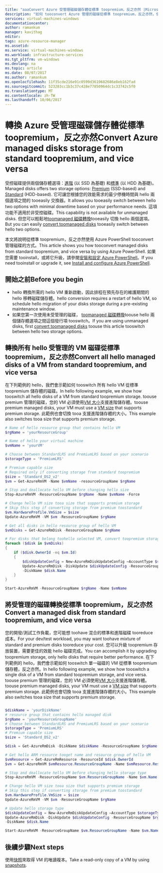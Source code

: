 ```yaml
---
title: "aaaConvert Azure 受管理磁碟儲存體從標準 toopremium，反之亦然 |Microsoft 文件"
description: "如何 tooconvert Azure 管理的磁碟從標準 toopremium，反之亦然，使用 Azure PowerShell。"
services: virtual-machines-windows
documentationcenter: 
author: ramankum
manager: kavithag
editor: 
tags: azure-resource-manager
ms.assetid: 
ms.service: virtual-machines-windows
ms.workload: infrastructure-services
ms.tgt_pltfrm: vm-windows
ms.devlang: na
ms.topic: article
ms.date: 08/07/2017
ms.author: ramankum
ms.openlocfilehash: 11f35cde216e91c0599d3619682686e8eb162fad
ms.sourcegitcommit: 523283cc1b3c37c428e77850964dc1c33742c5f0
ms.translationtype: MT
ms.contentlocale: zh-TW
ms.lasthandoff: 10/06/2017
---
```

# <a name="convert-azure-managed-disks-storage-from-standard-toopremium-and-vice-versa"></a><span data-ttu-id="6172f-103">轉換 Azure 受管理磁碟儲存體從標準 toopremium，反之亦然</span><span class="sxs-lookup"><span data-stu-id="6172f-103">Convert Azure managed disks storage from standard toopremium, and vice versa</span></span>

<span data-ttu-id="6172f-104">受控磁碟提供兩個儲存體選項：[進階](../../storage/storage-premium-storage.md) (以 SSD 為基礎) 和[標準](../../storage/storage-standard-storage.md) (以 HDD 為基礎)。</span><span class="sxs-lookup"><span data-stu-id="6172f-104">Managed disks offers two storage options: [Premium](../../storage/storage-premium-storage.md) (SSD-based) and [Standard](../../storage/storage-standard-storage.md) (HDD-based).</span></span> <span data-ttu-id="6172f-105">它可讓您根據您的效能需求的最少停機時間與 hello 兩個選項之間的 tooeasily 交換器。</span><span class="sxs-lookup"><span data-stu-id="6172f-105">It allows you tooeasily switch between hello two options with minimal downtime based on your performance needs.</span></span> <span data-ttu-id="6172f-106">這項功能不適用於非受控磁碟。</span><span class="sxs-lookup"><span data-stu-id="6172f-106">This capability is not available for unmanaged disks.</span></span> <span data-ttu-id="6172f-107">但您可以輕鬆地[toomanaged 磁碟轉換](convert-unmanaged-to-managed-disks.md)tooeasily 切換 hello 兩個選項。</span><span class="sxs-lookup"><span data-stu-id="6172f-107">But you can easily [convert toomanaged disks](convert-unmanaged-to-managed-disks.md) tooeasily switch between hello two options.</span></span>

<span data-ttu-id="6172f-108">本文將說明從標準 toopremium，反之亦然使用 Azure PowerShell tooconvert 管理磁碟的方式。</span><span class="sxs-lookup"><span data-stu-id="6172f-108">This article shows you how tooconvert managed disks from standard toopremium, and vice versa by using Azure PowerShell.</span></span> <span data-ttu-id="6172f-109">如果您需要 tooinstall，或將它升級，請參閱[安裝和設定 Azure PowerShell](/powershell/azure/install-azurerm-ps.md)。</span><span class="sxs-lookup"><span data-stu-id="6172f-109">If you need tooinstall or upgrade it, see [Install and configure Azure PowerShell](/powershell/azure/install-azurerm-ps.md).</span></span>

## <a name="before-you-begin"></a><span data-ttu-id="6172f-110">開始之前</span><span class="sxs-lookup"><span data-stu-id="6172f-110">Before you begin</span></span>

* <span data-ttu-id="6172f-111">hello 轉換所需的 hello VM 重新啟動，因此排程在預先存在的維護期間的 hello 移轉磁碟儲存體。</span><span class="sxs-lookup"><span data-stu-id="6172f-111">hello conversion requires a restart of hello VM, so schedule hello migration of your disks storage during a pre-existing maintenance window.</span></span> 
* <span data-ttu-id="6172f-112">如果您第一次使用未受管理的磁碟， [toomanaged 磁碟轉換](convert-unmanaged-to-managed-disks.md)toouse hello 兩個儲存體選項之間這個發行項 tooswitch。</span><span class="sxs-lookup"><span data-stu-id="6172f-112">If you are using unmanaged disks, first [convert toomanaged disks](convert-unmanaged-to-managed-disks.md) toouse this article tooswitch between hello two storage options.</span></span> 


## <a name="convert-all-hello-managed-disks-of-a-vm-from-standard-toopremium-and-vice-versa"></a><span data-ttu-id="6172f-113">轉換所有 hello 受管理的 VM 磁碟從標準 toopremium，反之亦然</span><span class="sxs-lookup"><span data-stu-id="6172f-113">Convert all hello managed disks of a VM from standard toopremium, and vice versa</span></span>

<span data-ttu-id="6172f-114">在下列範例的 hello，我們會示範如何 tooswitch 所有 hello VM 從標準 toopremium 儲存體的磁碟。</span><span class="sxs-lookup"><span data-stu-id="6172f-114">In hello following example, we show how tooswitch all hello disks of a VM from standard toopremium storage.</span></span> <span data-ttu-id="6172f-115">toouse premium 管理的磁碟，您的 VM 必須使用[VM 大小](sizes.md)支援進階儲存體。</span><span class="sxs-lookup"><span data-stu-id="6172f-115">toouse premium managed disks, your VM must use a [VM size](sizes.md) that supports premium storage.</span></span> <span data-ttu-id="6172f-116">此範例也會切換 tooa 支援進階儲存體的大小。</span><span class="sxs-lookup"><span data-stu-id="6172f-116">This example also switches tooa size that supports premium storage.</span></span>

```powershell
# Name of hello resource group that contains hello VM
$rgName = 'yourResourceGroup'

# Name of hello your virtual machine
$vmName = 'yourVM'

# Choose between StandardLRS and PremiumLRS based on your scenario
$storageType = 'PremiumLRS'

# Premium capable size
# Required only if converting storage from standard toopremium
$size = 'Standard_DS2_v2'
$vm = Get-AzureRmVM -Name $vmName -resourceGroupName $rgName

# Stop and deallocate hello VM before changing hello size
Stop-AzureRmVM -ResourceGroupName $rgName -Name $vmName -Force

# Change hello VM size tooa size that supports premium storage
# Skip this step if converting storage from premium toostandard
$vm.HardwareProfile.VmSize = $size
Update-AzureRmVM -VM $vm -ResourceGroupName $rgName

# Get all disks in hello resource group of hello VM
$vmDisks = Get-AzureRmDisk -ResourceGroupName $rgName 

# For disks that belong toohello selected VM, convert toopremium storage
foreach ($disk in $vmDisks)
{
    if ($disk.OwnerId -eq $vm.Id)
    {
        $diskUpdateConfig = New-AzureRmDiskUpdateConfig –AccountType $storageType
        Update-AzureRmDisk -DiskUpdate $diskUpdateConfig -ResourceGroupName $rgName `
        -DiskName $disk.Name
    }
}

Start-AzureRmVM -ResourceGroupName $rgName -Name $vmName
```
## <a name="convert-a-managed-disk-from-standard-toopremium-and-vice-versa"></a><span data-ttu-id="6172f-117">將受管理的磁碟轉換從標準 toopremium，反之亦然</span><span class="sxs-lookup"><span data-stu-id="6172f-117">Convert a managed disk from standard toopremium, and vice versa</span></span>

<span data-ttu-id="6172f-118">您的開發/測試工作負載，您可能想 toohave 混合的標準和進階磁碟 tooreduce 成本。</span><span class="sxs-lookup"><span data-stu-id="6172f-118">For your dev/test workload, you may want toohave mixture of standard and premium disks tooreduce your cost.</span></span> <span data-ttu-id="6172f-119">您可以升級 toopremium 存放裝置，需要更佳的效能 hello 磁碟完成。</span><span class="sxs-lookup"><span data-stu-id="6172f-119">You can accomplish it by upgrading toopremium storage, only hello disks that require better performance.</span></span> <span data-ttu-id="6172f-120">在下列範例的 hello，我們會示範如何 tooswitch 單一磁碟的 VM 從標準 toopremium 儲存體，反之亦然。</span><span class="sxs-lookup"><span data-stu-id="6172f-120">In hello following example, we show how tooswitch a single disk of a VM from standard toopremium storage, and vice versa.</span></span> <span data-ttu-id="6172f-121">toouse premium 管理的磁碟，您的 VM 必須使用[VM 大小](sizes.md)支援進階儲存體。</span><span class="sxs-lookup"><span data-stu-id="6172f-121">toouse premium managed disks, your VM must use a [VM size](sizes.md) that supports premium storage.</span></span> <span data-ttu-id="6172f-122">此範例也會切換 tooa 支援進階儲存體的大小。</span><span class="sxs-lookup"><span data-stu-id="6172f-122">This example also switches tooa size that supports premium storage.</span></span>

```powershell

$diskName = 'yourDiskName'
# resource group that contains hello managed disk
$rgName = 'yourResourceGroupName'
# Choose between StandardLRS and PremiumLRS based on your scenario
$storageType = 'PremiumLRS'
# Premium capable size 
$size = 'Standard_DS2_v2'

$disk = Get-AzureRmDisk -DiskName $diskName -ResourceGroupName $rgName

# Get hello ARM resource tooget name and resource group of hello VM
$vmResource = Get-AzureRmResource -ResourceId $disk.OwnerId
$vm = Get-AzureRmVM $vmResource.ResourceGroupName -Name $vmResource.ResourceName 

# Stop and deallocate hello VM before changing hello storage type
Stop-AzureRmVM -ResourceGroupName $vm.ResourceGroupName -Name $vm.Name -Force

# Change hello VM size tooa size that supports premium storage
# Skip this step if converting storage from premium toostandard
$vm.HardwareProfile.VmSize = $size
Update-AzureRmVM -VM $vm -ResourceGroupName $rgName

# Update hello storage type
$diskUpdateConfig = New-AzureRmDiskUpdateConfig –AccountType $storageType
Update-AzureRmDisk -DiskUpdate $diskUpdateConfig -ResourceGroupName $rgName `
-DiskName $disk.Name

Start-AzureRmVM -ResourceGroupName $vm.ResourceGroupName -Name $vm.Name
```

## <a name="next-steps"></a><span data-ttu-id="6172f-123">後續步驟</span><span class="sxs-lookup"><span data-stu-id="6172f-123">Next steps</span></span>

<span data-ttu-id="6172f-124">使用[快照](snapshot-copy-managed-disk.md)來取得 VM 的唯讀複本。</span><span class="sxs-lookup"><span data-stu-id="6172f-124">Take a read-only copy of a VM by using [snapshots](snapshot-copy-managed-disk.md).</span></span>

